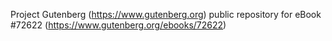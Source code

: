 Project Gutenberg (https://www.gutenberg.org) public repository
for eBook #72622 (https://www.gutenberg.org/ebooks/72622)
